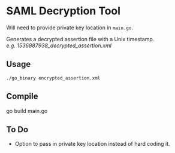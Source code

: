 SAML Decryption Tool
====================

Will need to provide private key location in `main.go`.

Generates a decrypted assertion file with a Unix timestamp.   
*e.g. 1536887938_decrypted_assertion.xml*


Usage
-----
`./go_binary encrypted_assertion.xml`  


Compile
-------
go build main.go

To Do
-----
- Option to pass in private key location instead of hard coding it.

